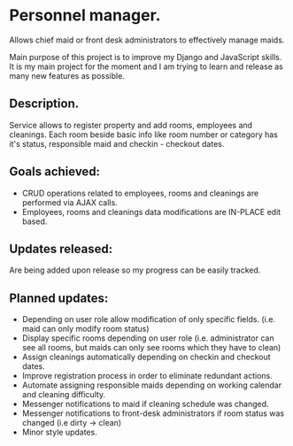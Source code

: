 # Personnel manager.

Allows chief maid or front desk administrators to effectively manage maids.

Main purpose of this project is to improve my Django and JavaScript skills. It is my main project for the moment and I am trying to learn and release as many new features as possible.

## Description.

Service allows to register property and add rooms, employees and cleanings. Each room beside basic info like room number or category has it's status, responsible maid and checkin - checkout dates.

## Goals achieved:

* CRUD operations related to employees, rooms and cleanings are performed via AJAX calls.
* Employees, rooms and cleanings data modifications are IN-PLACE edit based.

## Updates released:

Are being added upon release so my progress can be easily tracked.

## Planned updates:

* Depending on user role allow modification of only specific fields. (i.e. maid can only modify room status)
* Display specific rooms depending on user role (i.e. administrator can see all rooms, but maids can only see rooms which they have to clean)
* Assign cleanings automatically depending on checkin and checkout dates.
* Improve registration process in order to eliminate redundant actions.
* Automate assigning responsible maids depending on working calendar and cleaning difficulty.
* Messenger notifications to maid if cleaning schedule was changed.
* Messenger notifications to front-desk administrators if room status was changed (i.e dirty -> clean)
* Minor style updates.
